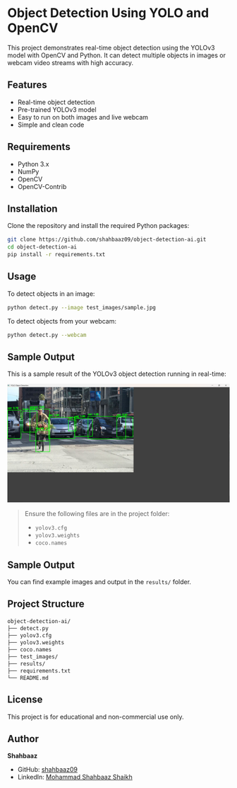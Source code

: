 
# Object Detection Using YOLO and OpenCV

This project demonstrates real-time object detection using the YOLOv3 model with OpenCV and Python. It can detect multiple objects in images or webcam video streams with high accuracy.

## Features
- Real-time object detection
- Pre-trained YOLOv3 model
- Easy to run on both images and live webcam
- Simple and clean code

## Requirements
- Python 3.x
- NumPy
- OpenCV
- OpenCV-Contrib

## Installation

Clone the repository and install the required Python packages:

```bash
git clone https://github.com/shahbaaz09/object-detection-ai.git
cd object-detection-ai
pip install -r requirements.txt
```

## Usage

To detect objects in an image:

```bash
python detect.py --image test_images/sample.jpg
```

To detect objects from your webcam:

```bash
python detect.py --webcam
```
## Sample Output

This is a sample result of the YOLOv3 object detection running in real-time:

![Object Detection Output](output.jpg)

> Ensure the following files are in the project folder:
> - `yolov3.cfg`
> - `yolov3.weights`
> - `coco.names`

## Sample Output

You can find example images and output in the `results/` folder.

## Project Structure

```
object-detection-ai/
├── detect.py
├── yolov3.cfg
├── yolov3.weights
├── coco.names
├── test_images/
├── results/
├── requirements.txt
└── README.md
```

## License
This project is for educational and non-commercial use only.

## Author
**Shahbaaz**
- GitHub: [shahbaaz09](https://github.com/shahbaaz09)
- LinkedIn: [Mohammad Shahbaaz Shaikh](https://www.linkedin.com/in/mohammad-shahbaaz-shaikh-2725192b7?utm_source=share&utm_campaign=share_via&utm_content=profile&utm_medium=android_app)
